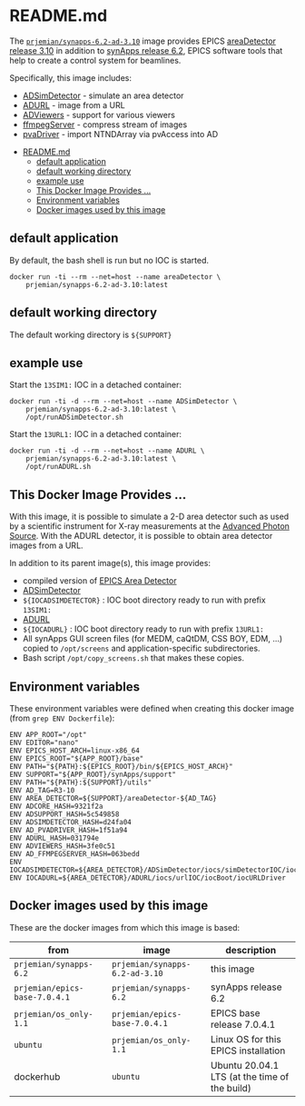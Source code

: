 # README.md

The [`prjemian/synapps-6.2-ad-3.10`](https://hub.docker.com/r/prjemian/synapps-6.2-ad-3.10/tags)
image provides EPICS [areaDetector release 3.10](https://github.com/areaDetector) in addition to
[synApps release 6.2](https://www.aps.anl.gov/BCDA/synApps),
EPICS software tools that help to create a control system for beamlines.

Specifically, this image includes:

* [ADSimDetector](https://github.com/areaDetector/ADSimDetector) - simulate an area detector
* [ADURL](https://github.com/areaDetector/ADURL) - image from a URL
* [ADViewers](https://github.com/areaDetector/ADViewers) - support for various viewers
* [ffmpegServer](https://github.com/areaDetector/ffmpegServer) - compress stream of images
* [pvaDriver](https://github.com/areaDetector/pvaDriver) - import NTNDArray via pvAccess into AD


- [README.md](#readmemd)
  - [default application](#default-application)
  - [default working directory](#default-working-directory)
  - [example use](#example-use)
  - [This Docker Image Provides ...](#this-docker-image-provides-)
  - [Environment variables](#environment-variables)
  - [Docker images used by this image](#docker-images-used-by-this-image)

## default application

By default, the bash shell is run but no IOC is started.

    docker run -ti --rm --net=host --name areaDetector \
        prjemian/synapps-6.2-ad-3.10:latest

## default working directory

The default working directory is `${SUPPORT}`

## example use

Start the `13SIM1:` IOC in a detached container:

    docker run -ti -d --rm --net=host --name ADSimDetector \
        prjemian/synapps-6.2-ad-3.10:latest \
        /opt/runADSimDetector.sh

Start the `13URL1:` IOC in a detached container:

    docker run -ti -d --rm --net=host --name ADURL \
        prjemian/synapps-6.2-ad-3.10:latest \
        /opt/runADURL.sh

## This Docker Image Provides ...

With this image, it is possible to simulate a 2-D area detector such as
used by a scientific instrument for X-ray measurements at the [Advanced
Photon Source](https://www.aps.anl.gov).  With the ADURL detector, it is
possible to obtain area detector images from a URL.

In addition to its parent image(s), this image provides:

* compiled version of [EPICS Area Detector](https://github.com/areaDetector)
* [ADSimDetector](https://github.com/areaDetector/ADSimDetector)
* `${IOCADSIMDETECTOR}` : IOC boot directory ready to run with prefix `13SIM1:`
* [ADURL](https://github.com/areaDetector/ADURL)
* `${IOCADURL}` : IOC boot directory ready to run with prefix `13URL1:`
* All synApps GUI screen files (for MEDM, caQtDM, CSS BOY, EDM, ...)
  copied to `/opt/screens` and application-specific subdirectories.
* Bash script `/opt/copy_screens.sh` that makes these copies.

## Environment variables

These environment variables were defined when creating this docker image
(from `grep ENV Dockerfile`):

    ENV APP_ROOT="/opt"
    ENV EDITOR="nano"
    ENV EPICS_HOST_ARCH=linux-x86_64
    ENV EPICS_ROOT="${APP_ROOT}/base"
    ENV PATH="${PATH}:${EPICS_ROOT}/bin/${EPICS_HOST_ARCH}"
    ENV SUPPORT="${APP_ROOT}/synApps/support"
    ENV PATH="${PATH}:${SUPPORT}/utils"
    ENV AD_TAG=R3-10
    ENV AREA_DETECTOR=${SUPPORT}/areaDetector-${AD_TAG}
    ENV ADCORE_HASH=9321f2a
    ENV ADSUPPORT_HASH=5c549858
    ENV ADSIMDETECTOR_HASH=d24fa04
    ENV AD_PVADRIVER_HASH=1f51a94
    ENV ADURL_HASH=031794e
    ENV ADVIEWERS_HASH=3fe0c51
    ENV AD_FFMPEGSERVER_HASH=063bedd
    ENV IOCADSIMDETECTOR=${AREA_DETECTOR}/ADSimDetector/iocs/simDetectorIOC/iocBoot/iocSimDetector
    ENV IOCADURL=${AREA_DETECTOR}/ADURL/iocs/urlIOC/iocBoot/iocURLDriver


## Docker images used by this image

These are the docker images from which this image is based:

from | image | description
--- | --- | ---
`prjemian/synapps-6.2` | `prjemian/synapps-6.2-ad-3.10` | this image
`prjemian/epics-base-7.0.4.1` |  `prjemian/synapps-6.2` | synApps release 6.2
`prjemian/os_only-1.1` | `prjemian/epics-base-7.0.4.1` |  EPICS base release 7.0.4.1
`ubuntu` | `prjemian/os_only-1.1` | Linux OS for this EPICS installation
dockerhub | `ubuntu` | Ubuntu 20.04.1 LTS (at the time of the build)
